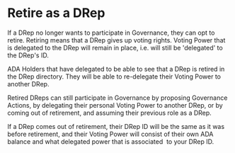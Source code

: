# Retire as a DRep

If a DRep no longer wants to participate in Governance, they can opt to retire. Retiring means that a DRep gives up voting rights. Voting Power that is delegated to the DRep will remain in place, i.e. will still be 'delegated' to the DRep's ID.

ADA Holders that have delegated to be able to see that a DRep is retired in the DRep directory. They will be able to re-delegate their Voting Power to another DRep.

Retired DReps can still participate in Governance by proposing Governance Actions, by delegating their personal Voting Power to another DRep, or by coming out of retirement, and assuming their previous role as a DRep.

If a DRep comes out of retirement, their DRep ID will be the same as it was before retirement, and their Voting Power will consist of their own ADA balance and what delegated power that is associated  to your DRep ID.
